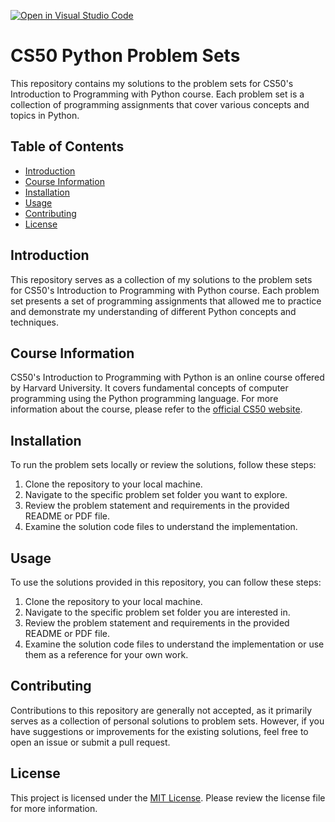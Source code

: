 [![Open in Visual Studio Code](https://classroom.github.com/assets/open-in-vscode-718a45dd9cf7e7f842a935f5ebbe5719a5e09af4491e668f4dbf3b35d5cca122.svg)](https://classroom.github.com/online_ide?assignment_repo_id=11377422&assignment_repo_type=AssignmentRepo)
# CS50 Python Problem Sets

This repository contains my solutions to the problem sets for CS50's Introduction to Programming with Python course. Each problem set is a collection of programming assignments that cover various concepts and topics in Python.

## Table of Contents

- [Introduction](#introduction)
- [Course Information](#course-information)
- [Installation](#installation)
- [Usage](#usage)
- [Contributing](#contributing)
- [License](#license)

## Introduction

This repository serves as a collection of my solutions to the problem sets for CS50's Introduction to Programming with Python course. Each problem set presents a set of programming assignments that allowed me to practice and demonstrate my understanding of different Python concepts and techniques.

## Course Information

CS50's Introduction to Programming with Python is an online course offered by Harvard University. It covers fundamental concepts of computer programming using the Python programming language. For more information about the course, please refer to the [official CS50 website](https://cs50.harvard.edu/python/2022/).

## Installation

To run the problem sets locally or review the solutions, follow these steps:

1. Clone the repository to your local machine.
2. Navigate to the specific problem set folder you want to explore.
3. Review the problem statement and requirements in the provided README or PDF file.
4. Examine the solution code files to understand the implementation.

## Usage

To use the solutions provided in this repository, you can follow these steps:

1. Clone the repository to your local machine.
2. Navigate to the specific problem set folder you are interested in.
3. Review the problem statement and requirements in the provided README or PDF file.
4. Examine the solution code files to understand the implementation or use them as a reference for your own work.

## Contributing

Contributions to this repository are generally not accepted, as it primarily serves as a collection of personal solutions to problem sets. However, if you have suggestions or improvements for the existing solutions, feel free to open an issue or submit a pull request.

## License

This project is licensed under the [MIT License](LICENSE). Please review the license file for more information.
